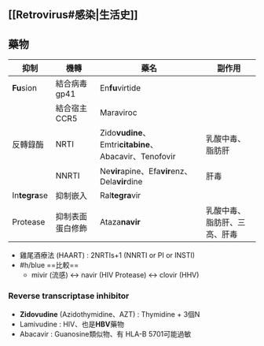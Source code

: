 ## [[Retrovirus#感染|生活史]]
## 藥物
| 抑制      | 機轉             | 藥名                                           | 副作用                       |
|-----------|------------------|------------------------------------------------|------------------------------|
| **Fu**sion    | 結合病毒gp41     | En**fu**virtide                                    |                              |
|           | 結合宿主CCR5     | Maraviroc                                      |                              |
| 反轉錄酶  | NRTI             | Zido**vudine**、Emtri**citabine**、Abacavir、Tenofovir | 乳酸中毒、脂肪肝             |
|           | NNRTI            | Ne**vir**apine、Efa**vir**enz、Dela**vir**dine             | 肝毒                         |
| In**tegra**se | 抑制嵌入         | Ral**tegra**vir                                    |                              |
| Protease  | 抑制表面蛋白修飾 | Ataza**navir**                                     | 乳酸中毒、脂肪肝、三高、肝毒 |
- 雞尾酒療法 (HAART) : 2NRTIs+1 (NNRTI or PI or INSTI)
- #h/blue ==比較==
	- mivir (流感) <-> navir (HIV Protease) <-> clovir (HHV)
### Reverse transcriptase inhibitor
- **Zidovudine** (Azidothymidine、AZT) : Thymidine + 3個N
- Lamivudine : HIV、也是**HBV**藥物
- Abacavir : Guanosine類似物、有 HLA-B 5701可能過敏
